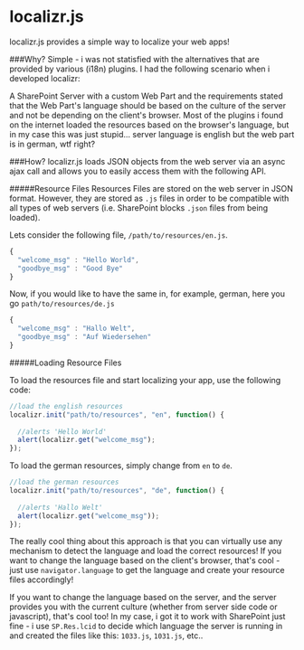 localizr.js
========

localizr.js provides a simple way to localize your web apps!

###Why?
Simple - i was not statisfied with the alternatives that are provided by various (i18n) plugins. I had the following scenario when i developed localizr:

A SharePoint Server with a custom Web Part and the requirements stated that the Web Part's language should be based on the 
culture of the server and not be depending on the client's browser. Most of the plugins i found on the internet loaded the 
resources based on the browser's language, but in my case this was just stupid... server language is english but the web part is
in german, wtf right?

###How?
localizr.js loads JSON objects from the web server via an async ajax call and allows you to easily access them with the following API.

#####Resource Files
Resources Files are stored on the web server in JSON format. However, they are stored as `.js` files in order to be compatible
with all types of web servers (i.e. SharePoint blocks `.json` files from being loaded).

Lets consider the following file, `/path/to/resources/en.js`.
```javascript
{
  "welcome_msg" : "Hello World",
  "goodbye_msg" : "Good Bye"
}
```

Now, if you would like to have the same in, for example, german, here you go `path/to/resources/de.js`
```javascript
{
  "welcome_msg" : "Hallo Welt",
  "goodbye_msg" : "Auf Wiedersehen"
}
```

#####Loading Resource Files

To load the resources file and start localizing your app, use the following code:

```javascript
//load the english resources
localizr.init("path/to/resources", "en", function() {
  
  //alerts 'Hello World'
  alert(localizr.get("welcome_msg");
});
```

To load the german resources, simply change from `en` to `de`.

```javascript
//load the german resources
localizr.init("path/to/resources", "de", function() {
  
  //alerts 'Hallo Welt'
  alert(localizr.get("welcome_msg"));
});

```

The really cool thing about this approach is that you can virtually use any mechanism to detect the language and load 
the correct resources! If you want to change the language based on the client's browser, that's cool - just use `navigator.language`
to get the language and create your resource files accordingly! 

If you want to change the language based on the server, and the server provides you with the current culture (whether from server side code or javascript), that's cool too!
In my case, i got it to work with SharePoint just fine - i use `SP.Res.lcid` to decide which language the server is running in and created the files like this: `1033.js`, `1031.js`, etc..
